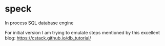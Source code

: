 # speck
In process SQL database engine

For initial version I am trying to emulate steps mentioned by this excellent blog: https://cstack.github.io/db_tutorial/
